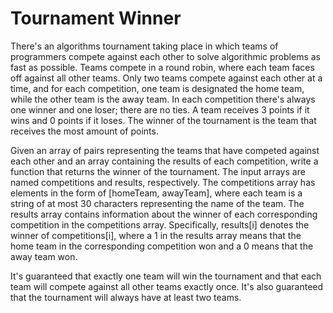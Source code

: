# Tournament Winner 
There's an algorithms tournament taking place in which teams of programmers compete against each other to solve algorithmic problems as fast as possible. 
Teams compete in a round robin, where each team faces off against all other teams. 
Only two teams compete against each other at a time, 
and for each competition, one team is designated the home team, while the other team is the away team. 
In each competition there's always one winner and one loser; there are no ties. 
A team receives 3 points if it wins and 0 points if it loses. 
The winner of the tournament is the team that receives the most amount of points.

Given an array of pairs representing the teams that have competed against each other 
and an array containing the results of each competition, 
write a function that returns the winner of the tournament. 
The input arrays are named competitions and results, respectively. 
The competitions array has elements in the form of [homeTeam, awayTeam], 
where each team is a string of at most 30 characters representing the name of the team. 
The results array contains information about the winner of each corresponding competition in the competitions array. 
Specifically, results[i] denotes the winner of competitions[i], 
where a 1 in the results array means that the home team in the corresponding competition won and a 0 means that the away team won.

It's guaranteed that exactly one team will win the tournament 
and that each team will compete against all other teams exactly once. 
It's also guaranteed that the tournament will always have at least two teams.